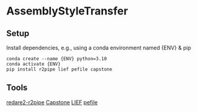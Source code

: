 # AssemblyStyleTransfer

## Setup

Install dependencies, e.g., using a conda environment named {ENV} & pip
```console
conda create --name {ENV} python=3.10
conda activate {ENV}
pip install r2pipe lief pefile capstone
```

## Tools

[redare2-r2pipe](https://github.com/radareorg/radare2-r2pipe/tree/master)
[Capstone](https://www.capstone-engine.org/lang_python.html)
[LIEF](https://lief-project.github.io/doc/latest/index.html)
[pefile](https://github.com/erocarrera/pefile)

